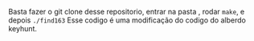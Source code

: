 Basta fazer o git clone desse repositorio, entrar na pasta , rodar `make`, e depois `./find163`
Esse codigo é uma modificação do codigo do alberdo keyhunt.
